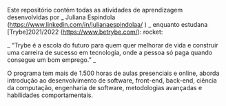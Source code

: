 Este repositório contém todas as atividades de aprendizagem desenvolvidas por _ Juliana Espindola (https://www.linkedin.com/in/julianaespindolaa/ 
) _ enquanto estudana [Trybe]2021/2022 (https://www.betrybe.com/): rocket:

_ “Trybe é a escola do futuro para quem quer melhorar de vida e construir uma carreira de sucesso em tecnologia, onde a pessoa só paga quando consegue um bom emprego.” _

O programa tem mais de 1.500 horas de aulas presenciais e online, aborda introdução ao desenvolvimento de software, front-end, back-end, ciência da computação, engenharia de software, metodologias avançadas e habilidades comportamentais.


